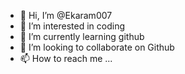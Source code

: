 - 👋 Hi, I’m @Ekaram007
- 👀 I’m interested in coding
- 🌱 I’m currently learning github
- 💞️ I’m looking to collaborate on Github
- 📫 How to reach me ...

<!---
Ekaram007/Ekaram007 is a ✨ special ✨ repository because its `README.md` (this file) appears on your GitHub profile.
You can click the Preview link to take a look at your changes.
--->
